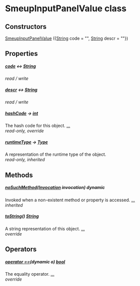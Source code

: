 


# SmeupInputPanelValue class












## Constructors

[SmeupInputPanelValue](../smeup_models_widgets_smeup_input_panel_field/SmeupInputPanelValue/SmeupInputPanelValue.md) ({[String](https://api.flutter.dev/flutter/dart-core/String-class.html) code = "", [String](https://api.flutter.dev/flutter/dart-core/String-class.html) descr = ""})

    


## Properties

##### [code](../smeup_models_widgets_smeup_input_panel_field/SmeupInputPanelValue/code.md) &#8596; [String](https://api.flutter.dev/flutter/dart-core/String-class.html)



   
_read / write_



##### [descr](../smeup_models_widgets_smeup_input_panel_field/SmeupInputPanelValue/descr.md) &#8596; [String](https://api.flutter.dev/flutter/dart-core/String-class.html)



   
_read / write_



##### [hashCode](../smeup_models_widgets_smeup_input_panel_field/SmeupInputPanelValue/hashCode.md) &#8594; [int](https://api.flutter.dev/flutter/dart-core/int-class.html)



The hash code for this object. [...](../smeup_models_widgets_smeup_input_panel_field/SmeupInputPanelValue/hashCode.md)  
_read-only, override_



##### [runtimeType](https://api.flutter.dev/flutter/dart-core/Object/runtimeType.html) &#8594; [Type](https://api.flutter.dev/flutter/dart-core/Type-class.html)



A representation of the runtime type of the object.   
_read-only, inherited_




## Methods

##### [noSuchMethod](https://api.flutter.dev/flutter/dart-core/Object/noSuchMethod.html)([Invocation](https://api.flutter.dev/flutter/dart-core/Invocation-class.html) invocation) dynamic



Invoked when a non-existent method or property is accessed. [...](https://api.flutter.dev/flutter/dart-core/Object/noSuchMethod.html)  
_inherited_



##### [toString](../smeup_models_widgets_smeup_input_panel_field/SmeupInputPanelValue/toString.md)() [String](https://api.flutter.dev/flutter/dart-core/String-class.html)



A string representation of this object. [...](../smeup_models_widgets_smeup_input_panel_field/SmeupInputPanelValue/toString.md)  
_override_




## Operators

##### [operator ==](../smeup_models_widgets_smeup_input_panel_field/SmeupInputPanelValue/operator_equals.md)(dynamic o) [bool](https://api.flutter.dev/flutter/dart-core/bool-class.html)



The equality operator. [...](../smeup_models_widgets_smeup_input_panel_field/SmeupInputPanelValue/operator_equals.md)  
_override_












